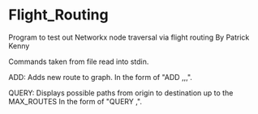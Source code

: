 # Flight_Routing
Program to test out Networkx node traversal via flight routing
By Patrick Kenny

Commands taken from file read into stdin.

ADD:
	Adds new route to graph.
	In the form of "ADD <origin>,<destination>,<distance>,<duration>".

QUERY:
	Displays possible paths from origin to destination up to the MAX_ROUTES
	In the form of "QUERY <origin>,<destination>".